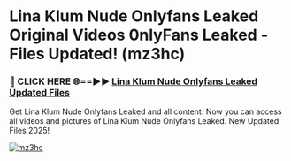 # Lina Klum Nude Onlyfans Leaked Original Videos 0nlyFans Leaked - Files Updated! (mz3hc)

<h3>🔴 CLICK HERE 🌐==►► <a href="https://tinyurl.com/yc6ubb5a" rel="nofollow">Lina Klum Nude Onlyfans Leaked Updated Files</a></h3>

Get Lina Klum Nude Onlyfans Leaked and all content. Now you can access all videos and pictures of Lina Klum Nude Onlyfans Leaked. New Updated Files 2025!

[![mz3hc](https://i.imgur.com/7eu0CRL.gif)](https://tinyurl.com/yc6ubb5a)

